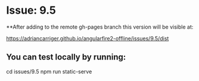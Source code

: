 # Issue: 9.5

**After adding to the remote gh-pages branch this version will be visible at:

https://adriancarriger.github.io/angularfire2-offline/issues/9.5/dist

## You can test locally by running:

cd issues/9.5
npm run static-serve

